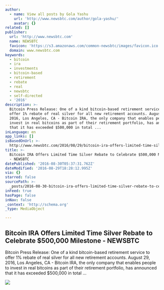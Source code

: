 ```yaml
---
author:
  - name: View all posts by Gola Yashu
    url: 'http://www.newsbtc.com/author/gola-yashu/'
    avatar: {}
related: []
publisher:
  url: 'http://www.newsbtc.com'
  name: NEWSBTC
  favicon: 'https://s3.amazonaws.com/common-newsbtc/images/favicon.ico'
  domain: www.newsbtc.com
keywords:
  - bitcoin
  - ira
  - investments
  - bitcoin-based
  - retirement
  - rebate
  - real
  - newsbtc
  - self-directed
  - '2016'
description: >-
  ​Bitcoin Press Release: One of a kind bitcoin-based retirement service to
  offer 1% rebate of real silver for all new retirement accounts. August 29,
  2016, Los Angeles, CA - Bitcoin IRA, the only company that enables people to
  invest in real bitcoins as part of their retirement portfolio, has announced
  that it has exceeded $500,000 in total ...
inLanguage: en
app_links: []
isBasedOnUrl: >-
  http://www.newsbtc.com/2016/08/29/bitcoin-ira-offers-limited-time-silver-rebate-to-celebrate-500000-milestone/
title: >-
  Bitcoin IRA Offers Limited Time Silver Rebate to Celebrate $500,000 Milestone
  - NEWSBTC
datePublished: '2016-08-30T05:37:31.762Z'
dateModified: '2016-08-29T18:28:12.995Z'
via: {}
starred: false
sourcePath: >-
  _posts/2016-08-30-bitcoin-ira-offers-limited-time-silver-rebate-to-celebrate-dollar.md
inFeed: true
hasPage: false
inNav: false
_context: 'http://schema.org'
_type: MediaObject

---
```

<article style=""><h1>Bitcoin IRA Offers Limited Time Silver Rebate to Celebrate $500,000 Milestone - NEWSBTC</h1><p>​Bitcoin Press Release: One of a kind bitcoin-based retirement service to offer 1% rebate of real silver for all new retirement accounts. August 29, 2016, Los Angeles, CA - Bitcoin IRA, the only company that enables people to invest in real bitcoins as part of their retirement portfolio, has announced that it has exceeded $500,000 in total ...</p><img src="http://s3.amazonaws.com/main-newsbtc-images/2016/08/29190602/wp-1472493945788.png" /></article>